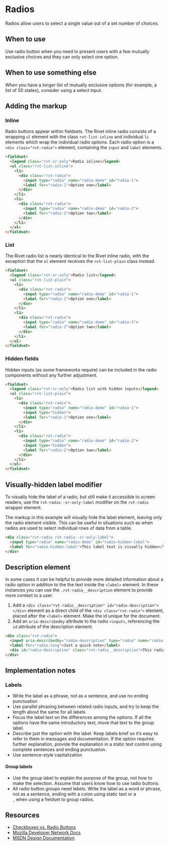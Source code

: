 # Radios

Radios allow users to select a single value out of a set number of choices.

## When to use

Use radio button when you need to present users with a few mutually exclusive choices and they can only select one option.

## When to use something else

When you have a longer list of mutually exclusive options (for example, a list of 50 states), consider using a select input.

## Adding the markup

### Inline

Radio buttons appear within fieldsets. The Rivet inline radio consists of a wrapping `ul` element with the class `rvt-list-inline` and individual `li` elements which wrap the individual radio options. Each radio option is a `<div class="rvt-radio">` element, containing the `input` and `label` elements.

```html
<fieldset>
  <legend class="rvt-sr-only">Radio inline</legend>
  <ul class="rvt-list-inline">
    <li>
      <div class="rvt-radio">
        <input type="radio" name="radio-demo" id="radio-1">
        <label for="radio-1">Option one</label>
      </div>
    </li>
    <li>
      <div class="rvt-radio">
        <input type="radio" name="radio-demo" id="radio-2">
        <label for="radio-2">Option two</label>
      </div>
    </li>
  </ul>
</fieldset>
```

### List

The Rivet radio list is nearly identical to the Rivet inline radio, with the exception that the `ul` element receives the `rvt-list-plain` class instead.

```html
<fieldset>
  <legend class="rvt-sr-only">Radio list</legend>
  <ul class="rvt-list-plain">
    <li>
      <div class="rvt-radio">
        <input type="radio" name="radio-demo" id="radio-1">
        <label for="radio-1">Option one</label>
      </div>
    </li>
    <li>
      <div class="rvt-radio">
        <input type="radio" name="radio-demo" id="radio-2">
        <label for="radio-2">Option two</label>
      </div>
    </li>
  </ul>
</fieldset>
```

### Hidden fields

Hidden inputs (as some frameworks require) can be included in the radio components without any further adjustment.

```html
<fieldset>
  <legend class="rvt-sr-only">Radio list with hidden inputs</legend>
  <ul class="rvt-list-plain">
    <li>
      <div class="rvt-radio">
        <input type="radio" name="radio-demo" id="radio-1">
        <input type="hidden">
        <label for="radio-1">Option one</label>
      </div>
    </li>
    <li>
      <div class="rvt-radio">
        <input type="radio" name="radio-demo" id="radio-2">
        <input type="hidden">
        <label for="radio-2">Option two</label>
      </div>
    </li>
  </ul>
</fieldset>
```

## Visually-hidden label modifier

To visually hide the label of a radio, but still make it accessible to screen readers, use the `rvt-radio--sr-only-label` modifier on the `rvt-radio` wrapper element.

The markup in this example will visually hide the label element, leaving only the radio element visible. This can be useful in situations such as when radios are used to select individual rows of data from a table.

```html
<div class="rvt-radio rvt-radio--sr-only-label">
  <input type="radio" name="radio-demo" id="radio-hidden-label">
  <label for="radio-hidden-label">This label text is visually hidden</label>
</div>
```

## Description element

In some cases it can be helpful to provide more detailed information about a radio option in addition to the the text inside the `<label>` element. In these instances you can use the `.rvt-radio__description` element to provide more context to a user.

1. Add a `<div class="rvt-radio__description" id="radio-description"></div>` element as a direct child of the `<div class="rvt-radio">` element, placed after the `<label>` element. Make the id unique for the document.
2. Add an `aria-describedby` attribute to the radio `<input>`, referencing the `id` attribute of the description element.

```html
<div class="rvt-radio">
  <input aria-describedby="radio-description" type="radio" name="radio-demo" id="radio-long">
  <label for="radio-long">Just a quick note</label>
  <div id="radio-description" class="rvt-radio__description">This radio has a really long label that can wrap on to two lines and still have nice left alignment.</div>
</div>
```

## Implementation notes

### Labels

- Write the label as a phrase, not as a sentence, and use no ending punctuation
- Use parallel phrasing between related radio inputs, and try to keep the length about the same for all labels
- Focus the label text on the differences among the options. If all the options have the same introductory text, move that text to the group label.
- Describe just the option with the label. Keep labels brief so it’s easy to refer to them in messages and documentation. If the option requires further explanation, provide the explanation in a static text control using complete sentences and ending punctuation.
- Use sentence-style capitalization

#### Group labels

- Use the group label to explain the purpose of the group, not how to make the selection. Assume that users know how to use radio buttons.
- All radio button groups need labels. Write the label as a word or phrase, not as a sentence, ending with a colon using static text or a <legend>, when using a fieldset to group radios.

## Resources

- [Checkboxes vs. Radio Buttons](https://www.nngroup.com/articles/checkboxes-vs-radio-buttons/)
- [Mozilla Developer Network Docs](https://developer.mozilla.org/en-US/docs/Web/HTML/Element/input/checkbox)
- [MSDN Design Documentation](https://msdn.microsoft.com/en-us/library/windows/desktop/dn742436.aspx)
